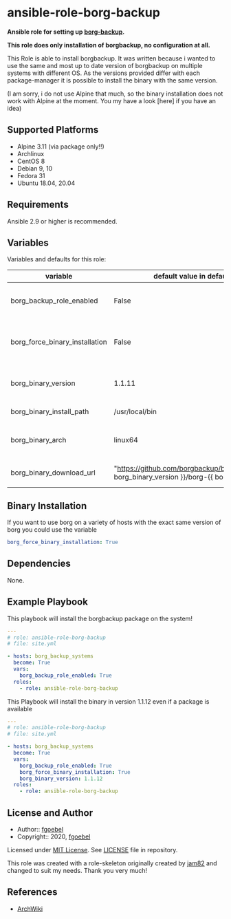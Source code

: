 # ansible-role-borg-backup

**Ansible role for setting up [borg-backup](https://borgbackup.readthedocs.io/).**

**This role does only installation of borgbackup, no configuration at all.**

This Role is able to install borgbackup. It was written because i wanted to use the same and most up to date version of borgbackup on multiple systems with different OS.
As the versions provided differ with each package-manager it is possible to install the binary with the same version.

(I am sorry, i do not use Alpine that much, so the binary installation does not work with Alpine at the moment. You my have a look [here] if you have an idea)

## Supported Platforms

- Alpine 3.11 (via package only!!)
- Archlinux
- CentOS 8
- Debian 9, 10
- Fedora 31
- Ubuntu 18.04, 20.04

## Requirements

Ansible 2.9 or higher is recommended.

## Variables

Variables and defaults for this role:

| variable | default value in defaults/main.yml | description |
| -------- | ---------------------------------- | ----------- |
| borg_backup_role_enabled | False | determine whether role is enabled (True) or not (False) |
| borg_force_binary_installation | False | False: packages from OS-specific manager will be used, may be more or less outdated |
| borg_binary_version | 1.1.11 | Version of binary file to use, only used when binary_installation!! |
| borg_binary_install_path | /usr/local/bin | Path to install binary at |
| borg_binary_arch | linux64 | architecture of binary to download, see [here](https://github.com/borgbackup/borg/releases) |
| borg_binary_download_url | "https://github.com/borgbackup/borg/releases/download/{{ borg_binary_version }}/borg-{{ borg_arch }}" | Path to download borgbackup binaries from |

## Binary Installation

If you want to use borg on a variety of hosts with the exact same version of borg you could use the variable

~~~ yaml
borg_force_binary_installation: True
~~~

## Dependencies

None.

## Example Playbook

This playbook will install the borgbackup package on the system!

```yaml
---
# role: ansible-role-borg-backup
# file: site.yml

- hosts: borg_backup_systems
  become: True
  vars:
    borg_backup_role_enabled: True
  roles:
    - role: ansible-role-borg-backup
```


This Playbook will install the binary in version 1.1.12 even if a package is available
```yaml
---
# role: ansible-role-borg-backup
# file: site.yml

- hosts: borg_backup_systems
  become: True
  vars:
    borg_backup_role_enabled: True
    borg_force_binary_installation: True
    borg_binary_version: 1.1.12
  roles:
    - role: ansible-role-borg-backup
```

## License and Author

- Author:: [fgoebel](https://github.com/fgoebel/)
- Copyright:: 2020, [fgoebel](https://github.com/fgoebel/)

Licensed under [MIT License](https://opensource.org/licenses/MIT).
See [LICENSE](https://github.com/fgoebel/ansible-role-borg-backup/blob/master/LICENSE) file in repository.

This role was created with a role-skeleton originally created by [jam82](https://github.com/jam82) and changed to suit my needs.
Thank you very much!

## References

- [ArchWiki](https://wiki.archlinux.org/)
